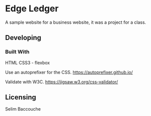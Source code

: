 # Edge Ledger

A sample website for a business website, it was a project for a class.

## Developing

### Built With

HTML CSS3 - flexbox

Use an autoprefixer for the CSS.
https://autoprefixer.github.io/

Validate with W3C.
https://jigsaw.w3.org/css-validator/


## Licensing

Selim Baccouche 